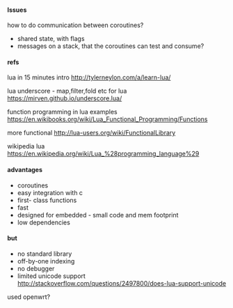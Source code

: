 
#### Issues

how to do communication between coroutines?

  - shared state, with flags
  - messages on a stack, that the coroutines can test and consume?


#### refs

lua in 15 minutes intro http://tylerneylon.com/a/learn-lua/

lua underscore - map,filter,fold etc for lua https://mirven.github.io/underscore.lua/

function programming in lua examples https://en.wikibooks.org/wiki/Lua_Functional_Programming/Functions

more functional http://lua-users.org/wiki/FunctionalLibrary

wikipedia lua https://en.wikipedia.org/wiki/Lua_%28programming_language%29

#### advantages
  - coroutines
  - easy integration with c
  - first- class functions
  - fast
  - designed for embedded - small code and mem footprint
  - low dependencies

#### but
  - no standard library
  - off-by-one indexing
  - no debugger
  - limited unicode support  http://stackoverflow.com/questions/2497800/does-lua-support-unicode

used
  openwrt?

